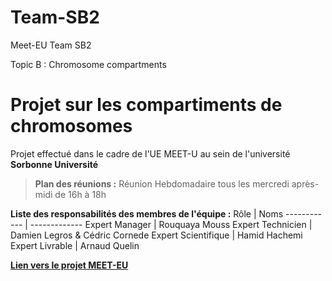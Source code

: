 # Team-SB2

Meet-EU Team SB2

Topic B : Chromosome compartments

# Projet sur les compartiments de chromosomes

Projet effectué dans le cadre de l'UE MEET-U au sein de l'université __Sorbonne Université__



> **Plan des réunions :**
> Réunion Hebdomadaire tous les mercredi après-midi de 16h à 18h

**Liste des responsabilités des membres de l'équipe :**
Rôle | Noms
------------ | -------------
Expert Manager | Rouquaya Mouss
Expert Technicien | Damien Legros & Cédric Cornede
Expert Scientifique | Hamid Hachemi
Expert Livrable | Arnaud Quelin

**[Lien vers le projet MEET-EU](https://hdsu-bioquant.github.io/meet-eu-2021/)**
